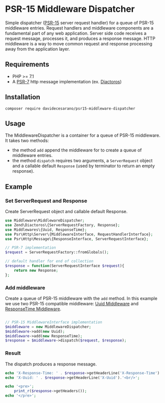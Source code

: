 # PSR-15 Middleware Dispatcher
Simple dispatcher ([PSR-15](https://www.php-fig.org/psr/psr-15/) server request handler) for a queue of PSR-15 middleware entries. Request handlers and middleware components are a fundamental part of any web application. Server side code receives a request message, processes it, and produces a response message. HTTP middleware is a way to move common request and response processing away from the application layer.

## Requirements
* PHP >= 7.1
* A [PSR-7](https://www.php-fig.org/psr/psr-7/) http message implementation (ex. [Diactoros](https://github.com/zendframework/zend-diactoros))

## Installation
`composer require davidecesarano/psr15-middleware-dispatcher`

## Usage
The MiddlewareDispatcher is a container for a queue of PSR-15 middleware. It takes two methods:
* the method `add` append the middleware for to create a queue of middleware entries.
* the method `dispatch` requires two arguments, a `ServerRequest` object and a callable default `Response` (used by terminator to return an empty response).

## Example
### Set ServerRequest and Response
Create ServerRequest object and callable default Response.

```php
use Middleware\MiddlewareDispatcher;
use Zend\Diactoros\{ServerRequestFactory, Response};
use Middlewares\{Uuid, ResponseTime};
use Psr\Http\Server\{MiddlewareInterface, RequestHandlerInterface};
use Psr\Http\Message\{ResponseInterface, ServerRequestInterface};

// PSR-7 implementation
$request = ServerRequestFactory::fromGlobals();

// default handler for end of collection
$response = function(ServerRequestInterface $request){
    return new Response;
};
```

### Add middleware
Create a queue of PSR-15 middleware with the `add` method. In this example we use two PSR-15 compatible middleware: [Uuid Middleware](https://github.com/middlewares/uuid) and [ResponseTime Middleware](https://github.com/middlewares/response-time).

```php

// PSR-15 MiddlewareInterface implementation
$middleware = new MiddlewareDispatcher;
$middleware->add(new Uuid);
$middleware->add(new ResponseTime);
$response = $middleware->dispatch($request, $response);
```

### Result
The dispatch produces a response message.

```php
echo 'X-Response-Time: ' . $response->getHeaderLine('X-Response-Time').'<br/>';
echo 'X-Uuid: ' . $response->getHeaderLine('X-Uuid').'<br/>';

echo '<pre>';
    print_r($response->getHeaders());
echo '</pre>';
```
